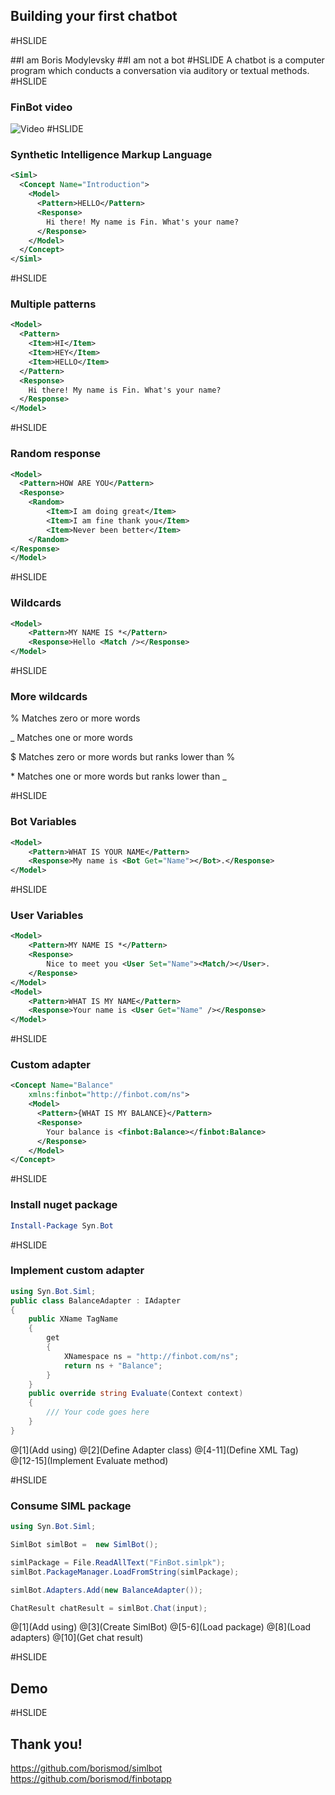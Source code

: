 ## Building your first chatbot 
#HSLIDE

##I am Boris Modylevsky
##I am not a bot
#HSLIDE
A chatbot is a computer program which conducts a conversation via auditory or textual methods.
#HSLIDE

### FinBot video

![Video](https://www.youtube.com/embed/8vAzybPv1fo)
#HSLIDE

### Synthetic Intelligence Markup Language

```xml
<Siml>
  <Concept Name="Introduction">
    <Model>
	  <Pattern>HELLO</Pattern>
	  <Response>
		Hi there! My name is Fin. What's your name?
	  </Response>
    </Model>
  </Concept>
</Siml>
```
#HSLIDE

### Multiple patterns

```xml
<Model>
  <Pattern>
	<Item>HI</Item>
	<Item>HEY</Item>
	<Item>HELLO</Item>
  </Pattern>
  <Response>
    Hi there! My name is Fin. What's your name?
  </Response>
</Model>
```
#HSLIDE

### Random response

```xml
<Model>
  <Pattern>HOW ARE YOU</Pattern>
  <Response>
	<Random>
		<Item>I am doing great</Item>
		<Item>I am fine thank you</Item>
		<Item>Never been better</Item>
	</Random>
</Response>
</Model>
```
#HSLIDE

### Wildcards

```xml
<Model>
	<Pattern>MY NAME IS *</Pattern>
	<Response>Hello <Match /></Response>
</Model>
```
#HSLIDE

### More wildcards

%  Matches zero or more words

\_  Matches one or more words

$ Matches zero or more words but ranks lower than %

\* Matches one or more words but ranks lower than \_

#HSLIDE

### Bot Variables

```xml
<Model>
	<Pattern>WHAT IS YOUR NAME</Pattern>
	<Response>My name is <Bot Get="Name"></Bot>.</Response>
</Model>
```

#HSLIDE

### User Variables

```xml
<Model>
	<Pattern>MY NAME IS *</Pattern>
	<Response>
		Nice to meet you <User Set="Name"><Match/></User>.
	</Response>
</Model>
<Model>
	<Pattern>WHAT IS MY NAME</Pattern>
	<Response>Your name is <User Get="Name" /></Response>
</Model>
```

#HSLIDE

### Custom adapter

```xml
<Concept Name="Balance" 
	xmlns:finbot="http://finbot.com/ns">
	<Model>
	  <Pattern>{WHAT IS MY BALANCE}</Pattern>
	  <Response>
		Your balance is <finbot:Balance></finbot:Balance>
	  </Response>
	</Model>
</Concept>
```
#HSLIDE

### Install nuget package

```Powershell
Install-Package Syn.Bot
```

#HSLIDE

### Implement custom adapter

```C#
using Syn.Bot.Siml;
public class BalanceAdapter : IAdapter
{
	public XName TagName
	{
		get
		{
			XNamespace ns = "http://finbot.com/ns";
			return ns + "Balance";
		}
	}	
	public override string Evaluate(Context context)
	{
		/// Your code goes here
	}
}
```

@[1](Add using)
@[2](Define Adapter class)
@[4-11](Define XML Tag)
@[12-15](Implement Evaluate method)

#HSLIDE

### Consume SIML package

```C#
using Syn.Bot.Siml;

SimlBot simlBot =  new SimlBot();

simlPackage = File.ReadAllText("FinBot.simlpk");
simlBot.PackageManager.LoadFromString(simlPackage);

simlBot.Adapters.Add(new BalanceAdapter());

ChatResult chatResult = simlBot.Chat(input);
```

@[1](Add using)
@[3](Create SimlBot)
@[5-6](Load package)
@[8](Load adapters)
@[10](Get chat result)

#HSLIDE

## Demo

#HSLIDE

## Thank you!
https://github.com/borismod/simlbot
https://github.com/borismod/finbotapp
